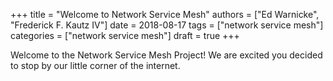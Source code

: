 +++
title = "Welcome to Network Service Mesh"
authors = ["Ed Warnicke", "Frederick F. Kautz IV"]
date = 2018-08-17
tags = ["network service mesh"]
categories = ["network service mesh"]
draft = true
+++

Welcome to the Network Service Mesh Project! We are excited you decided to stop
by our little corner of the internet.

